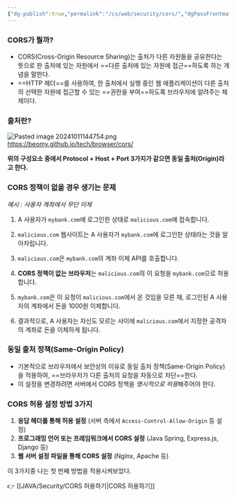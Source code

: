 ```yaml
---
{"dg-publish":true,"permalink":"/cs/web/security/cors/","dgPassFrontmatter":true,"noteIcon":""}
---
```



###  CORS가 뭘까?

- CORS(Cross-Origin Resource Sharing)는 출처가 다른 자원들을 공유한다는 뜻으로 한 출처에 있는 자원에서 ==다른 출처에 있는 자원에 접근==하도록 하는 개념을 말한다. 
- ==HTTP 헤더==를 사용하여, 한 출처에서 실행 중인 웹 애플리케이션이 다른 출처의 선택한 자원에 접근할 수 있는 ==권한을 부여==하도록 브라우저에 알려주는 체제이다.


### 출처란?

![Pasted image 20241011144754.png](/img/user/images/Pasted%20image%2020241011144754.png)
https://beomy.github.io/tech/browser/cors/


**위의 구성요소 중에서 Protocol + Host + Port 3가지가 같으면 동일 출처(Origin)라고 한다.**


### CORS 정책이 없을 경우 생기는 문제

 *예시 : 사용자 계좌에서 무단 이체*

1. A 사용자가 `mybank.com`에 로그인한 상태로 `malicious.com`에 접속합니다.
    
2. `malicious.com` 웹사이트는 A 사용자가 `mybank.com`에 로그인한 상태라는 것을 알아차립니다.
    
3. `malicious.com`은  `mybank.com`의 계좌 이체 API를 호출합니다.

4. **CORS 정책이 없는 브라우저**는 `malicious.com`의 이 요청을 `mybank.com`으로 허용합니다.
    
5. `mybank.com`은 이 요청이 `malicious.com`에서 온 것임을 모른 채, 로그인된 A 사용자의 계좌에서 돈을 1000원 이체합니다.
    
6. 결과적으로, A 사용자는 자신도 모르는 사이에 `malicious.com`에서 지정한 공격자의 계좌로 돈을 이체하게 됩니다.



###  동일 출처 정책(Same-Origin Policy)

- 기본적으로 브라우저에서 보안상의 이유로 동일 출처 정책(Same-Origin Policy)을 적용하여, ==브라우저가 다른 출처의 요청을 자동으로 차단==한다.
- 이 설정을 변경하려면 서버에서 CORS 정책을 *명시적으로 허용*해주어야 한다.




### CORS 허용 설정 방법 3가지

1. **응답 헤더를 통해 허용 설정** (서버 측에서 `Access-Control-Allow-Origin` 등 설정)
2. **프로그래밍 언어 또는 프레임워크에서 CORS 설정** (Java Spring, Express.js, Django 등)
3. **웹 서버 설정 파일을 통해 CORS 설정** (Nginx, Apache 등)

이 3가지중 나는 첫 번째 방법을 적용시켜보았다.

👉 [[JAVA/Security/CORS 허용하기\|CORS 허용하기]]